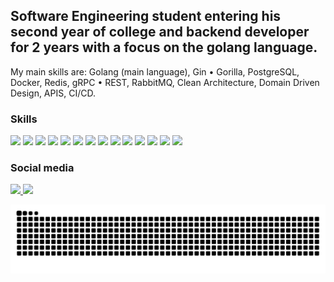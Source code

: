 ## Software Engineering student entering his second year of college and backend developer for 2 years with a focus on the golang language.
My main skills are: Golang (main language), Gin • Gorilla, PostgreSQL, Docker, Redis, gRPC • REST, RabbitMQ, Clean Architecture, Domain Driven Design, APIS, CI/CD.


<div display="flex">
  <h3>Skills</h3>

<p><img style="height:32px" src="https://cdn.jsdelivr.net/gh/devicons/devicon/icons/typescript/typescript-original.svg" />
<img style="height:32px" src="https://cdn.jsdelivr.net/gh/devicons/devicon/icons/go/go-original-wordmark.svg" />
<img style="height:32px" src="https://cdn.jsdelivr.net/gh/devicons/devicon/icons/mysql/mysql-plain-wordmark.svg" />
<img src="https://cdn.jsdelivr.net/gh/devicons/devicon@latest/icons/amazonwebservices/amazonwebservices-original-wordmark.svg" />
<img src="https://cdn.jsdelivr.net/gh/devicons/devicon@latest/icons/docker/docker-original-wordmark.svg" />
<img src="https://cdn.jsdelivr.net/gh/devicons/devicon@latest/icons/grpc/grpc-original.svg" />
<img src="https://cdn.jsdelivr.net/gh/devicons/devicon@latest/icons/postgresql/postgresql-plain-wordmark.svg" />
<img src="https://cdn.jsdelivr.net/gh/devicons/devicon@latest/icons/postman/postman-original.svg" /> 
<img style="height:32px" src="https://cdn.jsdelivr.net/gh/devicons/devicon/icons/css3/css3-original.svg"/>
<img  style="height:32px" src="https://cdn.jsdelivr.net/gh/devicons/devicon/icons/figma/figma-original.svg" />
<img  style="height:32px" src="https://cdn.jsdelivr.net/gh/devicons/devicon/icons/git/git-original.svg" />
<img  style="height:32px" src="https://cdn.jsdelivr.net/gh/devicons/devicon/icons/html5/html5-original.svg" />
<img  style="height:32px" src="https://cdn.jsdelivr.net/gh/devicons/devicon/icons/javascript/javascript-original.svg" />   
<img  style="height:32px" src="https://cdn.jsdelivr.net/gh/devicons/devicon/icons/jquery/jquery-original.svg" />  </p>

  
</div>
  <div>
    <h3>Social media</h3>
  <a href="https://www.linkedin.com/in/naiara-modesto-41919b1b5/"> <img src="https://img.shields.io/badge/LinkedIn-0077B5?style=for-the-badge&logo=linkedin&logoColor=white"/>
  <a href="https://www.instagram.com/ncmodesto"> <img src="https://img.shields.io/badge/Instagram-E4405F?style=for-the-badge&logo=instagram&logoColor=white"/>   
    </div>
    
![Snake animation](https://github.com/SraReaper/SraReaper/blob/main/github-contribution-grid-snake.svg)

